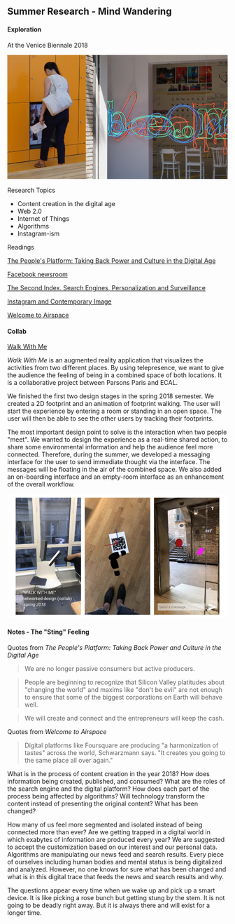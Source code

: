 ## Summer Research - Mind Wandering
#### Exploration
At the Venice Biennale 2018

![alt text](Assets/biennale.png "Biennale 2018")

Research Topics
* Content creation in the digital age
* Web 2.0
* Internet of Things
* Algorithms
* Instagram-ism

Readings

[The People's Platform: Taking Back Power and Culture in the Digital Age](https://www.amazon.com/Peoples-Platform-Taking-Culture-Digital/dp/0805093567)

[Facebook newsroom](https://newsroom.fb.com/news/2018/01/news-feed-fyi-bringing-people-closer-together/)

[The Second Index. Search Engines, Personalization and Surveillance](http://future-nonstop.org/c/609e8e4fa58aa59f8310958c4d2e4e37)

[Instagram and Contemporary Image](http://manovich.net/content/04-projects/148-instagram-and-contemporary-image/instagram_book_manovich.pdf)

[Welcome to Airspace](https://www.theverge.com/2016/8/3/12325104/airbnb-aesthetic-global-minimalism-startup-gentrification)

#### Collab 
[Walk With Me](https://github.com/nathanvogel/walk-with-me)

*Walk With Me* is an augmented reality application that visualizes the activities from two different places. By using telepresence, we want to give the audience the feeling of being in a combined space of both locations. It is a collaborative project between Parsons Paris and ECAL. 

We finished the first two design stages in the spring 2018 semester. We created a 2D footprint and an animation of footprint walking. The user will start the experience by entering a room or standing in an open space. The user will then be able to see the other users by tracking their footprints. 

The most important design point to solve is the interaction when two people "meet". We wanted to design the experience as a real-time shared action, to share some environmental information and help the audience feel more connected. Therefore, during the summer, we developed a messaging interface for the user to send immediate thought via the interface. The messages will be floating in the air of the combined space. We also added an on-boarding interface and an empty-room interface as an enhancement of the overall workflow. 

![alt text](Assets/walkwithme.png "Walk With Me")
#### Notes - The "Sting" Feeling

Quotes from *The People's Platform: Taking Back Power and Culture in the Digital Age*

> We are no longer passive consumers but active producers.

> People are beginning to recognize that Silicon Valley platitudes about "changing the world" and maxims like "don't be evil" are not enough to ensure that some of the biggest corporations on Earth will behave well.

> We will create and connect and the entrepreneurs will keep the cash.

Quotes from *Welcome to Airspace*

> Digital platforms like Foursquare are producing "a harmonization of tastes" across the world, Schwarzmann says. "It creates you going to the same place all over again."

What is in the process of content creation in the year 2018? How does information being created, published, and consumed? What are the roles of the search engine and the digital platform? How does each part of the process being affected by algorithms? Will technology transform the content instead of presenting the original content? What has been changed?

How many of us feel more segmented and isolated instead of being connected more than ever? Are we getting trapped in a digital world in which exabytes of information are produced every year? We are suggested to accept the customization based on our interest and our personal data. Algorithms are manipulating our news feed and search results. Every piece of ourselves including human bodies and mental status is being digitalized and analyzed. However, no one knows for sure what has been changed and what is in this digital trace that feeds the news and search results and why.

The questions appear every time when we wake up and pick up a smart device. It is like picking a rose bunch but getting stung by the stem. It is not going to be deadly right away. But it is always there and will exist for a longer time.

